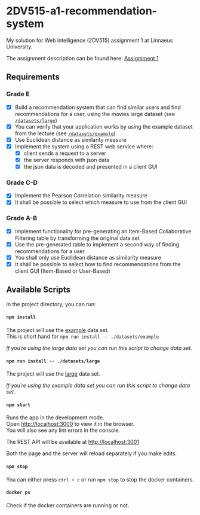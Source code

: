 # 2DV515-a1-recommendation-system
My solution for Web intelligence (2DV515) assignment 1 at Linnaeus University.

The assignment description can be found here: [Assigmment 1](http://coursepress.lnu.se/kurs/web-intelligence/a1/)

## Requirements
### Grade E
- [x] Build a recommendation system that can find similar users and find recommendations for
a user, using the movies large dataset (see [`/datasets/large`](https://github.com/AntonStrand/2DV515-a1-recommendation-system/tree/master/datasets/large))
- [x] You can verify that your application works by using the example dataset from the lecture (see [`/datasets/example`](https://github.com/AntonStrand/2DV515-a1-recommendation-system/tree/master/datasets/large))
- [x] Use Euclidean distance as similarity measure
- [x] Implement the system using a REST web service where:
    - [x] client sends a request to a server
    - [x] the server responds with json data
    - [x] the json data is decoded and presented in a client GUI

### Grade C-D
- [x] Implement the Pearson Correlation similarity measure
- [x] It shall be possible to select which measure to use from the client GUI

### Grade A-B
- [x] Implement functionality for pre-generating an Item-Based Collaborative Filtering table by
transforming the original data set
- [x] Use the pre-generated table to implement a second way of finding recommendations for
a user
- [x] You shall only use Euclidean distance as similarity measure
- [x] It shall be possible to select how to find recommendations from the client GUI
(Item-Based or User-Based)

## Available Scripts

In the project directory, you can run:

#### `npm install`

The project will use the [example](https://github.com/AntonStrand/2DV515-a1-recommendation-system/tree/master/datasets/example) data set.<br />
This is short hand for `npm run install -- ./datasets/example`

_If you´re using the large data set you can run this script to change data set._

#### `npm run install -- ./datasets/large`

The project will use the [large](https://github.com/AntonStrand/2DV515-a1-recommendation-system/tree/master/datasets/large) data set.

_If you´re using the example data set you can run this script to change data set._

#### `npm start`

Runs the app in the development mode.<br />
Open [http://localhost:3000](http://localhost:3000) to view it in the browser.<br />
You will also see any lint errors in the console.

The REST API will be available at [http://localhost:3001](http://localhost:3001)

Both the page and the server will reload separately if you make edits.

#### `npm stop`
You can either press `ctrl + c` or run `npm stop` to stop the docker containers.

#### `docker ps`
Check if the docker containers are running or not.
